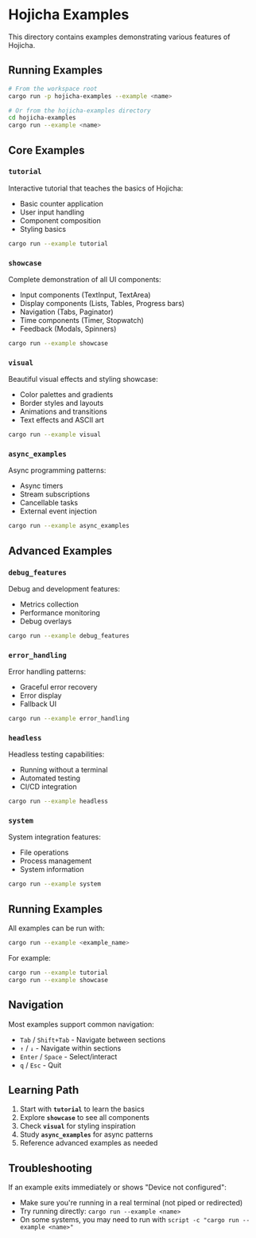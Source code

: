 # Hojicha Examples

This directory contains examples demonstrating various features of Hojicha.

## Running Examples

```bash
# From the workspace root
cargo run -p hojicha-examples --example <name>

# Or from the hojicha-examples directory
cd hojicha-examples
cargo run --example <name>
```

## Core Examples

### `tutorial`
Interactive tutorial that teaches the basics of Hojicha:
- Basic counter application
- User input handling  
- Component composition
- Styling basics

```bash
cargo run --example tutorial
```

### `showcase`
Complete demonstration of all UI components:
- Input components (TextInput, TextArea)
- Display components (Lists, Tables, Progress bars)
- Navigation (Tabs, Paginator)
- Time components (Timer, Stopwatch)
- Feedback (Modals, Spinners)

```bash
cargo run --example showcase
```

### `visual`
Beautiful visual effects and styling showcase:
- Color palettes and gradients
- Border styles and layouts
- Animations and transitions
- Text effects and ASCII art

```bash
cargo run --example visual
```

### `async_examples`
Async programming patterns:
- Async timers
- Stream subscriptions
- Cancellable tasks
- External event injection

```bash
cargo run --example async_examples
```

## Advanced Examples

### `debug_features`
Debug and development features:
- Metrics collection
- Performance monitoring
- Debug overlays

```bash
cargo run --example debug_features
```

### `error_handling`
Error handling patterns:
- Graceful error recovery
- Error display
- Fallback UI

```bash
cargo run --example error_handling
```

### `headless`
Headless testing capabilities:
- Running without a terminal
- Automated testing
- CI/CD integration

```bash
cargo run --example headless
```

### `system`
System integration features:
- File operations
- Process management
- System information

```bash
cargo run --example system
```

## Running Examples

All examples can be run with:

```bash
cargo run --example <example_name>
```

For example:
```bash
cargo run --example tutorial
cargo run --example showcase
```

## Navigation

Most examples support common navigation:
- `Tab` / `Shift+Tab` - Navigate between sections
- `↑` / `↓` - Navigate within sections
- `Enter` / `Space` - Select/interact
- `q` / `Esc` - Quit

## Learning Path

1. Start with **`tutorial`** to learn the basics
2. Explore **`showcase`** to see all components
3. Check **`visual`** for styling inspiration
4. Study **`async_examples`** for async patterns
5. Reference advanced examples as needed

## Troubleshooting

If an example exits immediately or shows "Device not configured":
- Make sure you're running in a real terminal (not piped or redirected)
- Try running directly: `cargo run --example <name>`
- On some systems, you may need to run with `script -c "cargo run --example <name>"`